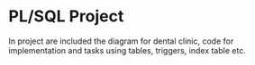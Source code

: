 # PL/SQL Project
In project are included the diagram for dental clinic, code for implementation and tasks using tables, triggers, index table etc.

